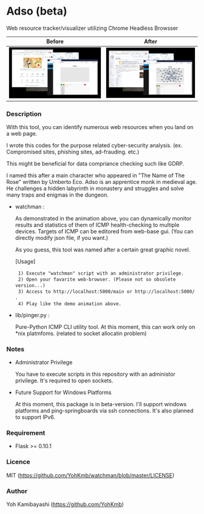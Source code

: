 Adso (beta)
====

Web resource tracker/visualizer utilizing Chrome Headless Browsser

|Before|After|
|---|---|
![](https://github.com/YohKmb/adso/blob/master/.demo/before.png)|![](https://github.com/YohKmb/adso/blob/master/.demo/after.png)

### Description

With this tool, you can identify numerous web resources when you land on a web page.

I wrote this codes for the purpose related cyber-security analysis. (ex. Compromised sites, phishing sites, ad-frauding. etc.)

This might be beneficial for data compriance checking such like GDRP.

I named this after a main character who appeared in "The Name of The Rose" written by Umberto Eco. Adso is an apprentice monk in medieval age. He challenges a hidden labyrinth in monastery and struggles and solve many traps and enigmas in the dungeon.

 - watchman : 

    As demonstrated in the animation above, you can dynamically monitor results and statistics of them of ICMP health-checking to multiple devices.
    Targets of ICMP can be editored from web-base gui. (You can directly modify json file, if you want.)
    
    As you guess, this tool was named after a certain great graphic novel.
    
    [Usage]
    
        1) Execute "watchman" script with an administrator privilege.
        2) Open your favarite web-browser. (Please not so obsolete version...)
        3) Access to http://localhost:5000/main or http://localhost:5000/ .
        4) Play like the demo animation above.
      
 - lib/pinger.py : 

    Pure-Python ICMP CLI utility tool. At this moment, this can work only on *nix platmfoms. (related to socket allocatin problem)


### Notes

 - Administrator Privilege

    You have to execute scripts in this repository with an administor privilege.
    It's required to open sockets.

 - Future Support for Windows Platforms

    At this moment, this package is in beta-version. I'll support windows platforms and ping-springboards via ssh connections.
    It's also planned to support IPv6.


### Requirement

 - Flask >= 0.10.1


### Licence

MIT (https://github.com/YohKmb/watchman/blob/master/LICENSE)

### Author

Yoh Kamibayashi (https://github.com/YohKmb)
